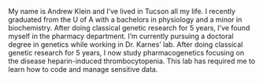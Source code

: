 My name is Andrew Klein and I’ve lived in Tucson all my life. I recently graduated from the U of A with a bachelors in physiology and a minor in biochemistry. After doing classical genetic research for 5 years, I’ve found myself in the pharmacy department. I’m currently pursuing a doctoral degree in genetics while working in Dr. Karnes’ lab. After doing classical genetic research for 5 years, I now study pharmacogenetics focusing on the disease heparin-induced thrombocytopenia. This lab has required me to learn how to code and manage sensitive data.
